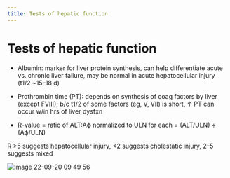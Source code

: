 ```yaml
---
title: Tests of hepatic function
---
```

# Tests of hepatic function

* Albumin: marker for liver protein synthesis, can help differentiate acute vs. chronic liver failure, may be normal in acute hepatocellular injury (t1/2 ~15–18 d)

* Prothrombin time (PT): depends on synthesis of coag factors by liver (except FVIII); b/c t1/2 of some factors (eg, V, VII) is short, ↑ PT can occur w/in hrs of liver dysfxn

* R-value = ratio of ALT:Aϕ normalized to ULN for each = (ALT/ULN) ÷ (Aϕ/ULN)

R >5 suggests hepatocellular injury, <2 suggests cholestatic injury, 2–5 suggests mixed

![image 22-09-20 09 49 56](https://i.imgur.com/h5JthoF.png)
